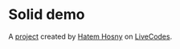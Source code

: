 # Solid demo
A [project](https://livecodes.io/?x=https://github.com/hatemhosny/solid-demo/tree/gh-pages/src) created by [Hatem Hosny](https://github.com/hatemhosny) on [LiveCodes](https://livecodes.io).